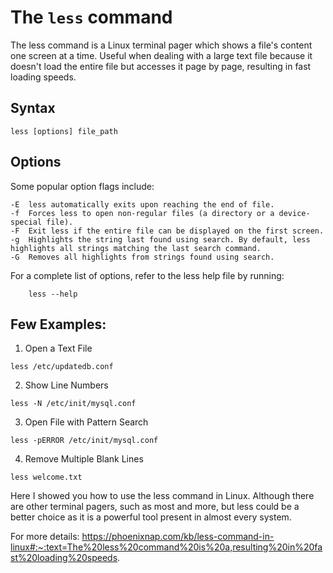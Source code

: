 # The `less` command

The less command is a Linux terminal pager which shows a file's content one screen at a time.
Useful when dealing with a large text file because it doesn't load the entire file but accesses it page by page, resulting in fast loading speeds.
## Syntax
```
less [options] file_path
```

## Options
Some popular option flags include:
```
-E	less automatically exits upon reaching the end of file.
-f	Forces less to open non-regular files (a directory or a device-special file).
-F	Exit less if the entire file can be displayed on the first screen.
-g	Highlights the string last found using search. By default, less highlights all strings matching the last search command.
-G	Removes all highlights from strings found using search.
```
For a complete list of options, refer to the less help file by running:
```
    less --help
```
## Few Examples:
1. Open a Text File
```
less /etc/updatedb.conf
```

2. Show Line Numbers
```
less -N /etc/init/mysql.conf
```

3. Open File with Pattern Search
```
less -pERROR /etc/init/mysql.conf
```
4. Remove Multiple Blank Lines
```
less welcome.txt
```

Here I showed you how to use the less command in Linux. Although there are other terminal pagers, such as most and more, but less could be a better choice as it is a powerful tool present in almost every system.

For more details: https://phoenixnap.com/kb/less-command-in-linux#:~:text=The%20less%20command%20is%20a,resulting%20in%20fast%20loading%20speeds.